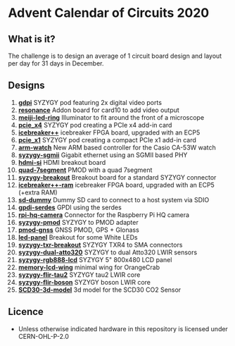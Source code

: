 # Advent Calendar of Circuits 2020 #

## What is it?
The challenge is to design an average of 1 circuit board design and layout per day for 31 days in December.

## Designs

  1. [__gdpi__](gpdi/) SYZYGY pod featuring 2x digital video ports
  2. [__resonance__](resonance/) Addon board for card10 to add video output
  3. [__meiji-led-ring__](meiji-led-ring/) Illuminator to fit around the front of a microscope
  4. [__pcie_x4__](pcie_x4/) SYZYGY pod creating a PCIe x4 add-in card
  5. [__icebreaker++__](icebreaker++/) icebreaker FPGA board, upgraded with an ECP5
  6. [__pcie_x1__](pcie_x1/) SYZYGY pod creating a compact PCIe x1 add-in card
  7. [__arm-watch__](arm-watch/) New ARM based controller for the Casio CA-53W watch
  8. [__syzygy-sgmii__](syzygy-sgmii/) Gigabit ethernet using an SGMII based PHY
  9. [__hdmi-si__](hdmi-si/) HDMI breakout board
  10. [__quad-7segment__](pmod-quad-7segment/) PMOD with a quad 7segment
  11. [__syzygy-breakout__](syzygy-breakout/) Breakout board for a standard SYZYGY connector
  12. [__icebreaker++-ram__](icebreaker++-ram/) icebreaker FPGA board, upgraded with an ECP5 (+extra RAM)
  13. [__sd-dummy__](pmod-sd-dummy/) Dummy SD card to connect to a host system via SDIO
  14. [__gpdi-serdes__](gpdi-serdes/) GPDI using the serdes
  15. [__rpi-hq-camera__](rpi-hq-camera/) Connector for the Raspberry Pi HQ camera
  16. [__syzygy-pmod__](syzygy-pmod/) SYZYGY to PMOD adapter
  17. [__pmod-gnss__](pmod-gnss/) GNSS PMOD, GPS + Glonass
  18. [__led-panel__](led-panel/) Breakout for some White LEDs
  19. [__syzygy-txr-breakout__](syzygy-txr-breakout/) SYZYGY TXR4 to SMA connectors
  20. [__syzygy-dual-atto320__](syzygy-dual-atto320/) SYZYGY to dual Atto320 LWIR sensors
  21. [__syzygy-rgb888-lcd__](syzygy-rgb888-lcd/) SYZYGY 5" 800x480 LCD panel
  22. [__memory-lcd-wing__](memory-lcd-wing/) minimal wing for OrangeCrab
  23. [__syzygy-flir-tau2__](syzygy-flir-tau2/) SYZYGY tau2 LWIR core
  24. [__syzygy-flir-boson__](syzygy-flir-boson/) SYZYGY boson LWIR core
  25. [__SCD30-3d-model__](SCD30-3d-model/) 3d model for the SCD30 CO2 Sensor

## Licence
 * Unless otherwise indicated hardware in this repository is licensed under CERN-OHL-P-2.0

